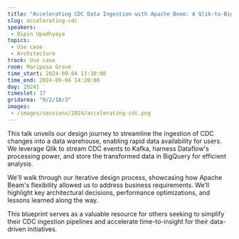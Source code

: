 ```yaml
---
title: "Accelerating CDC Data Ingestion with Apache Beam: A Qlik-to-BigQuery Journey"
slug: accelerating-cdc
speakers:
 - Bipin Upadhyaya
topics:
 - Use case
 - Architecture
track: Use case
room: Mariposa Grove
time_start: 2024-09-04 13:30:00
time_end: 2024-09-04 14:20:00
day: 20241
timeslot: 17
gridarea: "9/2/10/3"
images:
 - /images/sessions/2024/accelerating-cdc.png 
---
```


This talk unveils our design journey to streamline the ingestion of CDC changes into a data warehouse, enabling rapid data availability for users. We leverage Qlik to stream CDC events to Kafka, harness Dataflow's processing power, and store the transformed data in BigQuery for efficient analysis.

We'll walk through our iterative design process, showcasing how Apache Beam's flexibility allowed us to address business requirements. We'll highlight key architectural decisions, performance optimizations, and lessons learned along the way.

This blueprint serves as a valuable resource for others seeking to simplify their CDC ingestion pipelines and accelerate time-to-insight for their data-driven initiatives.